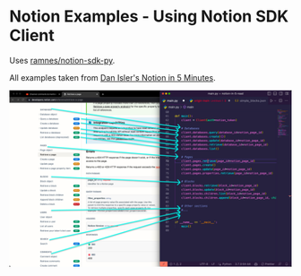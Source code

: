 # Notion Examples - Using Notion SDK Client

Uses [ramnes/notion-sdk-py](https://github.com/ramnes/notion-sdk-py). 

All examples taken from [Dan Isler's Notion in 5 Minutes](https://danisler.com/dev/notion-in-5-minutes). 

![](assets/notion-api-client-docs-map.jpg)
